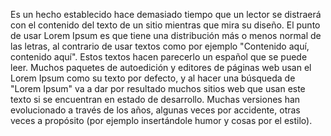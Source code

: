 Es un hecho establecido hace demasiado tiempo que un lector se distraerá con el contenido del texto
de un sitio mientras que mira su diseño. El punto de usar Lorem Ipsum es que tiene una distribución 
más o menos normal de las letras, al contrario de usar textos como por ejemplo "Contenido aquí, contenido
aquí". Estos textos hacen parecerlo un español que se puede leer. Muchos paquetes de autoedición y
editores de páginas web usan el Lorem Ipsum como su texto por defecto, y al hacer una búsqueda de "Lorem
Ipsum" va a dar por resultado muchos sitios web que usan este texto si se encuentran en estado de
desarrollo. Muchas versiones han evolucionado a través de los años, algunas veces por accidente, otras
veces a propósito (por ejemplo insertándole humor y cosas por el estilo).
